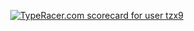 <head>
<style>
a {
  float:right;
}
/*
#gist {
  float:left;
}*/
</style>
</head>

<title>TypeRacer</title>

<a href="http://data.typeracer.com/pit/profile?user=tzx9&ref=badge" target="_top"><img src="http://data.typeracer.com/misc/badge?user=tzx9" border="0" alt="TypeRacer.com scorecard for user tzx9"/></a>
<script src="https://gist.github.com/district10/81568c96c4adbb3e107d.js"></script>